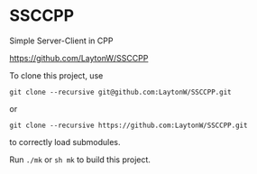 # SSCCPP
Simple Server-Client in CPP

https://github.com/LaytonW/SSCCPP

To clone this project, use
```
git clone --recursive git@github.com:LaytonW/SSCCPP.git
```
or
```
git clone --recursive https://github.com:LaytonW/SSCCPP.git
```
to correctly load submodules.

Run ```./mk``` or ```sh mk``` to build this project.
